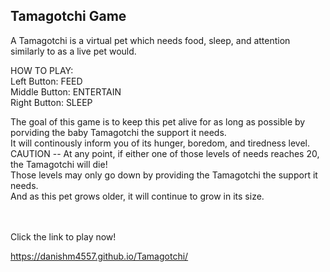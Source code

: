 Tamagotchi Game
----------------
A Tamagotchi is a virtual pet which needs food, sleep, and attention similarly to as a live pet would.

HOW TO PLAY: <br>
Left Button: FEED <br>
Middle Button: ENTERTAIN <br>
Right Button: SLEEP <br>

The goal of this game is to keep this pet alive for as long as possible by porviding the baby Tamagotchi the support it needs. <br>
It will continously inform you of its hunger, boredom, and tiredness level. <br>
CAUTION -- At any point, if either one of those levels of needs reaches 20, the Tamagotchi will die! <br>
Those levels may only go down by providing the Tamagotchi the support it needs. <br>
And as this pet grows older, it will continue to grow in its size. <br>

<br>
<br>
Click the link to play now!

https://danishm4557.github.io/Tamagotchi/

